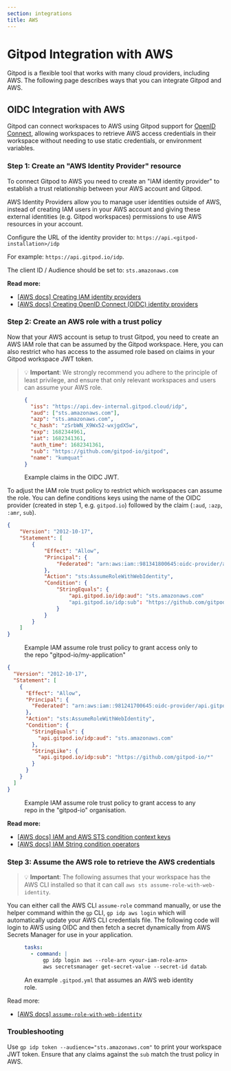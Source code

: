 ```yaml
---
section: integrations
title: AWS
---
```


<script context="module">
  export const prerender = true;
</script>

# Gitpod Integration with AWS

Gitpod is a flexible tool that works with many cloud providers, including AWS. The following page describes ways that you can integrate Gitpod and AWS.

## OIDC Integration with AWS

Gitpod can connect workspaces to AWS using Gitpod support for [OpenID Connect](/docs/configure/workspaces/oidc), allowing workspaces to retrieve AWS access credentials in their workspace without needing to use static credentials, or environment variables.

### Step 1: Create an "AWS Identity Provider" resource

To connect Gitpod to AWS you need to create an "IAM identity provider" to establish a trust relationship between your AWS account and Gitpod.

AWS Identity Providers allow you to manage user identities outside of AWS, instead of creating IAM users in your AWS account and giving these external identities (e.g. Gitpod workspaces) permissions to use AWS resources in your account.

Configure the URL of the identity provider to: `https://api.<gitpod-installation>/idp`

For example: `https://api.gitpod.io/idp`.

The client ID / Audience should be set to: `sts.amazonaws.com`

**Read more:**

- [[AWS docs] Creating IAM identity providers](https://docs.aws.amazon.com/IAM/latest/UserGuide/id_roles_providers_create.html)
- [[AWS docs] Creating OpenID Connect (OIDC) identity providers](https://docs.aws.amazon.com/IAM/latest/UserGuide/id_roles_providers_create_oidc.html)

### Step 2: Create an AWS role with a trust policy

Now that your AWS account is setup to trust Gitpod, you need to create an AWS IAM role that can be assumed by the Gitpod workspace. Here, you can also restrict who has access to the assumed role based on claims in your Gitpod workspace JWT token.

> 💡 **Important**: We strongly recommend you adhere to the principle of least privilege, and ensure that only relevant workspaces and users can assume your AWS role.

<figure>

```json
{
  "iss": "https://api.dev-internal.gitpod.cloud/idp",
  "aud": ["sts.amazonaws.com"],
  "azp": "sts.amazonaws.com",
  "c_hash": "zSrbWN_X9Wx52-wxjgdX5w",
  "exp": 1682344961,
  "iat": 1682341361,
  "auth_time": 1682341361,
  "sub": "https://github.com/gitpod-io/gitpod",
  "name": "kumquat"
}
```

  <figcaption>
    Example claims in the OIDC JWT.
  </figcaption>
</figure>

To adjust the IAM role trust policy to restrict which workspaces can assume the role. You can define conditions keys using the name of the OIDC provider (created in step 1, e.g. `gitpod.io`) followed by the claim (`:aud`, `:azp`, `:amr`, `sub`).

```json
{
    "Version": "2012-10-17",
    "Statement": [
        {
            "Effect": "Allow",
            "Principal": {
                "Federated": "arn:aws:iam::981341800645:oidc-provider/api.gitpod.io/idp"
            },
            "Action": "sts:AssumeRoleWithWebIdentity",
            "Condition": {
                "StringEquals": {
                    "api.gitpod.io/idp:aud": "sts.amazonaws.com"
                    "api.gitpod.io/idp:sub": "https://github.com/gitpod-io/my-application"
                }
            }
        }
    ]
}
```

<figure>
<figcaption>
    Example IAM assume role trust policy to grant access only to the repo "gitpod-io/my-application"
  </figcaption>
</figure>

```json
{
  "Version": "2012-10-17",
  "Statement": [
    {
      "Effect": "Allow",
      "Principal": {
        "Federated": "arn:aws:iam::981241700645:oidc-provider/api.gitpod.io/idp"
      },
      "Action": "sts:AssumeRoleWithWebIdentity",
      "Condition": {
        "StringEquals": {
          "api.gitpod.io/idp:aud": "sts.amazonaws.com"
        },
        "StringLike": {
          "api.gitpod.io/idp:sub": "https://github.com/gitpod-io/*"
        }
      }
    }
  ]
}
```

<figure>
<figcaption>
    Example IAM assume role trust policy to grant access to any repo in the "gitpod-io" organisation.
  </figcaption>
</figure>

**Read more:**

- [[AWS docs] IAM and AWS STS condition context keys](https://docs.aws.amazon.com/IAM/latest/UserGuide/reference_policies_iam-condition-keys.html)
- [[AWS docs] IAM String condition operators](https://docs.aws.amazon.com/IAM/latest/UserGuide/reference_policies_elements_condition_operators.html#Conditions_String)

### Step 3: Assume the AWS role to retrieve the AWS credentials

> 💡 **Important**: The following assumes that your workspace has the AWS CLI installed so that it can call `aws sts assume-role-with-web-identity`.

You can either call the AWS CLI `assume-role` command manually, or use the helper command within the `gp` CLI, `gp idp aws login` which will automatically update your AWS CLI credentials file.
The following code will login to AWS using OIDC and then fetch a secret dynamically from AWS Secrets Manager for use in your application.

<figure>

```yaml
tasks:
  - command: |
      gp idp login aws --role-arn <your-iam-role-arn>
      aws secretsmanager get-secret-value --secret-id database_connection_string --region us-east-1 | jq .SecretString
```

  <figcaption>
    An example <code>.gitpod.yml</code> that assumes an AWS web identity role.
  </figcaption>
</figure>

Read more:

- [[AWS docs] `assume-role-with-web-identity`](https://docs.aws.amazon.com/cli/latest/reference/sts/assume-role-with-web-identity.html)

### Troubleshooting

Use `gp idp token --audience="sts.amazonaws.com"` to print your workspace JWT token. Ensure that any claims against the `sub` match the trust policy in AWS.

